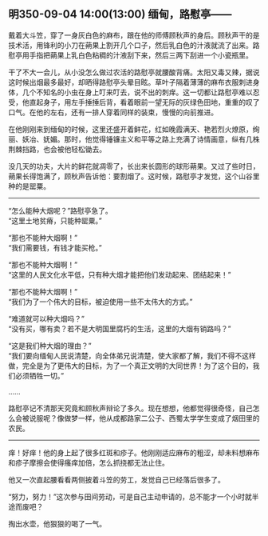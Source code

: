 ## 明350-09-04 14:00(13:00) 缅甸，路慰亭——

戴着大斗笠，穿了一身灰白色的麻布，跟在他的师傅顾秋声的身后。顾秋声干的是技术活，用锋利的小刀在蒴果上割开几个口子，然后乳白色的汁液就流了出来。路慰亭用手指把蒴果上乳白色粘稠的汁液刮下来，然后三两下刮进一个小瓷瓶里。

干了不大一会儿，从小没怎么做过农活的路慰亭就腰酸背痛。太阳又毒又辣，据说这时候出烟最多最好，却晒得路慰亭头晕目眩。草叶子隔着薄薄的麻布衣服刺进身体，几个不知名的小虫在身上叮来叮去，说不出的刺痒。这一切都让路慰亭难以忍受，他直起身子，用左手捶捶后背，看着眼前一望无际的灰绿色田地，重重的叹了口气。在他的左右，还有一排人穿着同样的装束，慢慢的向前推进。

在他刚刚来到缅甸的时候，这里还盛开着鲜花，红如晚霞满天、艳若烈火燎原，绚丽、妖冶、妩媚。那时，他觉得锤镰主义和平等之路上充满了诗情画意，纵有几株荆棘挡路，也会被他轻松锄去。

没几天的功夫，大片的鲜花就凋零了，长出来长圆形的球形蒴果。又过了些时日，蒴果长得饱满了，顾秋声告诉他：要割烟了。这时候，路慰亭才发觉，这个山谷里种的是罂粟。

***

“怎么能种大烟呢？”路慰亭急了。  
“这里土地贫瘠，只能种罂粟。”  

“那也不能种大烟啊！”  
“我们需要钱，有钱才能买枪。”  

“那也不能种大烟啊！”  
“这里的人民文化水平低，只有种大烟才能把他们发动起来、团结起来！”  

“那也不能种大烟啊！”   
“我们为了一个伟大的目标，被迫使用一些不太伟大的方式。”

“难道就可以种大烟吗？”  
“没有买，哪有卖？若不是大明国里腐朽的生活，这里的大烟有销路吗？”

“这是我们种大烟的理由？”  
“我们要向缅甸人民说清楚，向全体弟兄说清楚，使大家都了解，我们不得不这样做，完全是为了更伟大的目标，为了一个真正文明的大同世界！为了这个目的，我们必须牺牲一切。”

……

路慰亭记不清那天究竟和顾秋声辩论了多久。现在想想，他都觉得很奇怪，自己怎么会被说服呢？像做梦一样，他从成都路家二公子、西蜀太学学生变成了烟田里的农民。

***

痒！好痒！他的身上起了很多红斑和疹子。他刚刚适应麻布的粗涩，却未料想麻布和疹子摩擦会使得瘙痒加倍，怎么抓挠都无法止住。

他又一次直起腰看看两侧披着斗笠的劳工，发觉自己已经落后很多了。

“努力，努力！”这次参与田间劳动，可是自己主动申请的，总不能才一个小时就半途而废吧？

掏出水壶，他狠狠的喝了一气。


